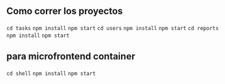 ## Como correr los proyectos
`cd tasks`
`npm install`
`npm start`
`cd users`
`npm install`
`npm start`
`cd reports`
`npm install`
`npm start`

## para microfrontend container
`cd shell`
`npm install`
`npm start`

